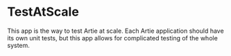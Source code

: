 # TestAtScale

This app is the way to test Artie at scale. Each Artie application should have
its own unit tests, but this app allows for complicated testing of the whole system.

